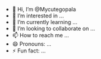 - 👋 Hi, I’m @Mycutegopala
- 👀 I’m interested in ...
- 🌱 I’m currently learning ...
- 💞️ I’m looking to collaborate on ...
- 📫 How to reach me ...
- 😄 Pronouns: ...
- ⚡ Fun fact: ...

<!---
Mycutegopala/Mycutegopala is a ✨ special ✨ repository because its `README.md` (this file) appears on your GitHub profile.
You can click the Preview link to take a look at your changes.
--->
